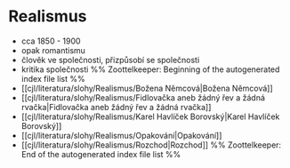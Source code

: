 # Realismus
- cca 1850 - 1900
- opak romantismu
- člověk ve společnosti, přizpůsobí se společnosti
- kritika společnosti
%% Zoottelkeeper: Beginning of the autogenerated index file list  %%
-  [[cjl/literatura/slohy/Realismus/Božena Němcová|Božena Němcová]]
-  [[cjl/literatura/slohy/Realismus/Fidlovačka aneb žádný řev a žádná rvačka|Fidlovačka aneb žádný řev a žádná rvačka]]
-  [[cjl/literatura/slohy/Realismus/Karel Havlíček Borovský|Karel Havlíček Borovský]]
-  [[cjl/literatura/slohy/Realismus/Opakování|Opakování]]
-  [[cjl/literatura/slohy/Realismus/Rozchod|Rozchod]]
%% Zoottelkeeper: End of the autogenerated index file list  %%
